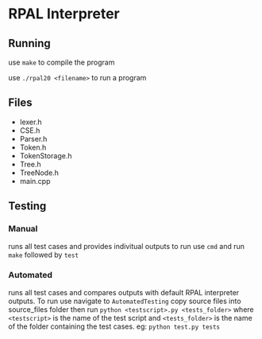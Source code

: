 # RPAL Interpreter

## Running

use `make` to compile the program

use `./rpal20 <filename>` to run a program

## Files
- lexer.h
- CSE.h
- Parser.h
- Token.h
- TokenStorage.h
- Tree.h
- TreeNode.h
- main.cpp

## Testing

### Manual

runs all test cases and provides indivitual outputs
to run use `cmd` and run `make` followed by `test`

### Automated

runs all test cases and compares outputs with default RPAL interpreter outputs.
To run use navigate to `AutomatedTesting` copy source files into source_files folder then run `python <testscript>.py <tests_folder>`
where `<testscript>` is the name of the test script and `<tests_folder>` is the name of the folder containing the test cases.
eg: `python test.py tests`
